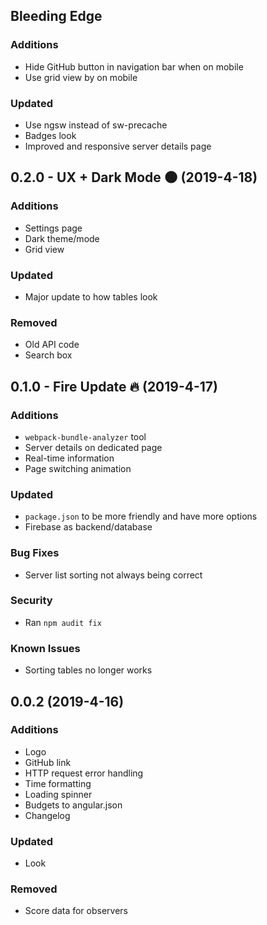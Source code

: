 ## Bleeding Edge

### Additions
- Hide GitHub button in navigation bar when on mobile
- Use grid view by on mobile

### Updated
- Use ngsw instead of sw-precache
- Badges look
- Improved and responsive server details page

## 0.2.0 - UX + Dark Mode 🌑 (2019-4-18)

### Additions
- Settings page
- Dark theme/mode
- Grid view

### Updated
- Major update to how tables look

### Removed
- Old API code
- Search box

## 0.1.0 - Fire Update 🔥 (2019-4-17)

### Additions
- `webpack-bundle-analyzer` tool
- Server details on dedicated page
- Real-time information
- Page switching animation

### Updated
- `package.json` to be more friendly and have more options
- Firebase as backend/database

### Bug Fixes
- Server list sorting not always being correct

### Security
- Ran `npm audit fix`

### Known Issues
- Sorting tables no longer works

## 0.0.2 (2019-4-16)

### Additions
- Logo
- GitHub link
- HTTP request error handling
- Time formatting
- Loading spinner
- Budgets to angular.json
- Changelog

### Updated
- Look

### Removed
- Score data for observers
